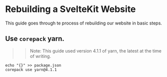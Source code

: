 # Rebuilding a SvelteKit Website

This guide goes through te process of rebuilding our website in basic steps.

## Use `corepack` yarn.

>> Note: This guide used version 4.1.1 of yarn, the latest at the time of writing.

``` shell
echo "{}" >> package.json
corepack use yarn@4.1.1
```
